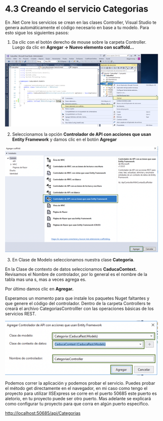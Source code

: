 # 4.3 Creando el servicio Categorias

En .Net Core los servicios se crean en las clases Controller, Visual Studio te genera automáticamente el código necesario en base a tu modelo. Para esto sigue los siguientes pasos:

1. Da clic con el botón derecho de mouse sobre la carpeta Controller. Luego da clic en **Agregar -&gt; Nuevo elemento con scaffold...**

![](../.gitbook/assets/image%20%2884%29.png)

2. Seleccionamos la opción **Controlador de API con acciones que usan Entity Framework** y damos clic en el botón **Agregar**

![](../.gitbook/assets/image%20%28304%29.png)

3. En Clase de Modelo seleccionamos nuestra clase **Categoria**.

En la Clase de contexto de datos seleccionamos **CaducaContext.**  
Revisamos el Nombre de controlador, por lo general es el nombre de la tabla mas una s, mas a veces agrega es.

Por último damos clic en **Agregar.**

Esperamos un momento para que instale los paquetes Nuget faltantes y que genere el código del controlador. Dentro de la carpeta Controllers te creará el archivo CategoriasControlller con las operaciones básicas de los servicios REST. 

![](../.gitbook/assets/image%20%2873%29.png)

Podemos correr la aplicación y podemos probar el servicio. Puedes probar el método get directamente en el navegador, en mi caso como tengo el proyecto para utilizar IISExpress se corre en el puerto 50685 este puerto es aletorio, en tu proyecto puede ser otro puerto. Mas adelante se explicará como configurar tu proyecto para que corra en algún puerto especifico.

[http://localhost:50685/api/Categorias](http://localhost:50685/api/Categorias)

### 


